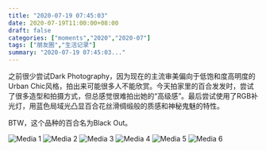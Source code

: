 ```yaml
---
title: "2020-07-19 07:45:03"
date: 2020-07-19T11:00:00+08:00
draft: false
categories: ["moments","2020","2020-07"]
tags: ["朋友圈","生活记录"]
summary: "2020-07-19 07:45:03..."
---
```


之前很少尝试Dark Photography，因为现在的主流审美偏向于低饱和度高明度的Urban Chic风格，拍出来可能很多人不能欣赏。今天拍家里的百合发发时，尝试了很多造型和拍摄方式，但总感觉很难拍出她的“高级感”。最后尝试使用了RGB补光灯，用蓝色局域光凸显百合花丝滑绸缎般的质感和神秘鬼魅的特性。

BTW，这个品种的百合名为Black Out。

![Media 1](/Moments/photos/2020-07-19/202007190745030.jpg)
![Media 2](/Moments/photos/2020-07-19/202007190745031.jpg)
![Media 3](/Moments/photos/2020-07-19/202007190745032.jpg)
![Media 4](/Moments/photos/2020-07-19/202007190745033.jpg)
![Media 5](/Moments/photos/2020-07-19/202007190745034.jpg)
![Media 6](/Moments/photos/2020-07-19/202007190745035.jpg)

